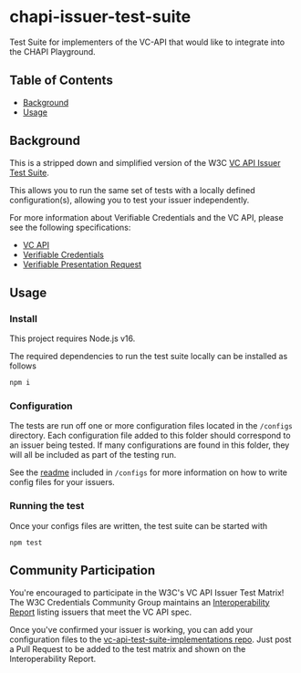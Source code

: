 # chapi-issuer-test-suite
Test Suite for implementers of the VC-API that would like to integrate into the CHAPI Playground.

## Table of Contents

- [Background](#background)
- [Usage](#usage)


## Background

This is a stripped down and simplified version of the W3C
[VC API Issuer Test Suite].
 
This allows you to run the same set of tests with a locally defined
configuration(s), allowing you to test your issuer independently.

For more information about Verifiable Credentials and the VC API,
please see the following specifications:
 - [VC API]
 - [Verifiable Credentials]
 - [Verifiable Presentation Request]

## Usage

### Install
This project requires Node.js v16.

The required dependencies to run the test suite locally can be installed
as follows

```js
npm i
```

### Configuration
The tests are run off one or more configuration files located in the `/configs`
directory. Each configuration file added to this folder should correspond to an
issuer being tested. If many configurations are found in this folder, they will
all be included as part of the testing run.

See the [readme](/configs/README.md) included in `/configs` for more
information on how to write config files for your issuers.

### Running the test
Once your configs files are written, the test suite can be started with
```
npm test
```

## Community Participation
You're encouraged to participate in the W3C's VC API Issuer Test Matrix! 
The W3C Credentials Community Group maintains an [Interoperability Report]
listing issuers that meet the VC API spec.  

Once you've confirmed your issuer is working, you can add your configuration
files to the [vc-api-test-suite-implementations repo].  Just post a Pull
Request to be added to the test matrix and shown on the Interoperability
Report.


[VC API]: https://w3c-ccg.github.io/vc-api/
[Verifiable Credentials]: https://www.w3.org/TR/vc-data-model/
[Verifiable Presentation Request]: https://w3c-ccg.github.io/vp-request-spec/
[VC API Issuer Test Suite]: https://github.com/w3c-ccg/vc-api-issuer-test-suite
[Interoperability Report]: https://w3c-ccg.github.io/vc-api-issuer-test-suite/
[vc-api-test-suite-implementations repo]: https://github.com/w3c-ccg/vc-api-test-suite-implementations 